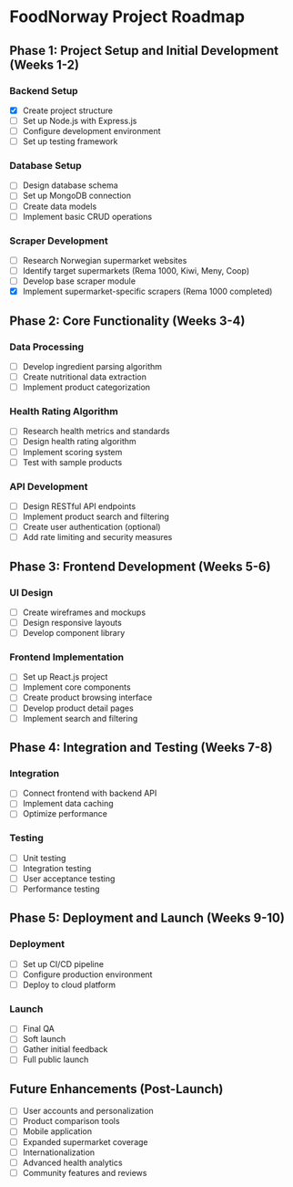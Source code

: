 # FoodNorway Project Roadmap

## Phase 1: Project Setup and Initial Development (Weeks 1-2)

### Backend Setup
- [x] Create project structure
- [ ] Set up Node.js with Express.js
- [ ] Configure development environment
- [ ] Set up testing framework

### Database Setup
- [ ] Design database schema
- [ ] Set up MongoDB connection
- [ ] Create data models
- [ ] Implement basic CRUD operations

### Scraper Development
- [ ] Research Norwegian supermarket websites
- [ ] Identify target supermarkets (Rema 1000, Kiwi, Meny, Coop)
- [ ] Develop base scraper module
- [x] Implement supermarket-specific scrapers (Rema 1000 completed)

## Phase 2: Core Functionality (Weeks 3-4)

### Data Processing
- [ ] Develop ingredient parsing algorithm
- [ ] Create nutritional data extraction
- [ ] Implement product categorization

### Health Rating Algorithm
- [ ] Research health metrics and standards
- [ ] Design health rating algorithm
- [ ] Implement scoring system
- [ ] Test with sample products

### API Development
- [ ] Design RESTful API endpoints
- [ ] Implement product search and filtering
- [ ] Create user authentication (optional)
- [ ] Add rate limiting and security measures

## Phase 3: Frontend Development (Weeks 5-6)

### UI Design
- [ ] Create wireframes and mockups
- [ ] Design responsive layouts
- [ ] Develop component library

### Frontend Implementation
- [ ] Set up React.js project
- [ ] Implement core components
- [ ] Create product browsing interface
- [ ] Develop product detail pages
- [ ] Implement search and filtering

## Phase 4: Integration and Testing (Weeks 7-8)

### Integration
- [ ] Connect frontend with backend API
- [ ] Implement data caching
- [ ] Optimize performance

### Testing
- [ ] Unit testing
- [ ] Integration testing
- [ ] User acceptance testing
- [ ] Performance testing

## Phase 5: Deployment and Launch (Weeks 9-10)

### Deployment
- [ ] Set up CI/CD pipeline
- [ ] Configure production environment
- [ ] Deploy to cloud platform

### Launch
- [ ] Final QA
- [ ] Soft launch
- [ ] Gather initial feedback
- [ ] Full public launch

## Future Enhancements (Post-Launch)

- [ ] User accounts and personalization
- [ ] Product comparison tools
- [ ] Mobile application
- [ ] Expanded supermarket coverage
- [ ] Internationalization
- [ ] Advanced health analytics
- [ ] Community features and reviews